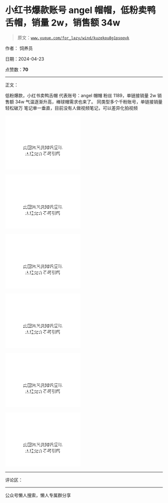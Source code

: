 # 小红书爆款账号 angel 帽帽，低粉卖鸭舌帽，销量 2w，销售额 34w

> 原文：[`www.yuque.com/for_lazy/wind/kuzekou8g1pspqvk`](https://www.yuque.com/for_lazy/wind/kuzekou8g1pspqvk)

作者： 饲养员

日期：2024-04-23

点赞数：**70**

* * *

正文：

低粉爆款，小红书卖鸭舌帽 代表账号：angel 帽帽 粉丝 1189，单链接销量 2w 销售额 34w 气温逐渐升高，棒球帽需求也来了。
同类型多个千粉账号，单链接销量轻松破万 笔记单一垂直，目前没有人做视频笔记，可以差异化拍视频

![](img/7d544557585e1f3e88cdebd279e6edb6.png)

![](img/f52b96d38d3c3aa70a80cdebd69de31d.png)

![](img/f3dabb3906a5353398c6062adc82f0b7.png)

![](img/5e66b2d76a1e2eab82c9fd6edca5b3d6.png)

![](img/b9c2007625ce87b089ef1f4cb9bd0771.png)

![](img/b84dc51a126b43cf4be0691b09af75b1.png)

* * *

评论区：

* * *

公众号懒人搜索，懒人专属群分享
